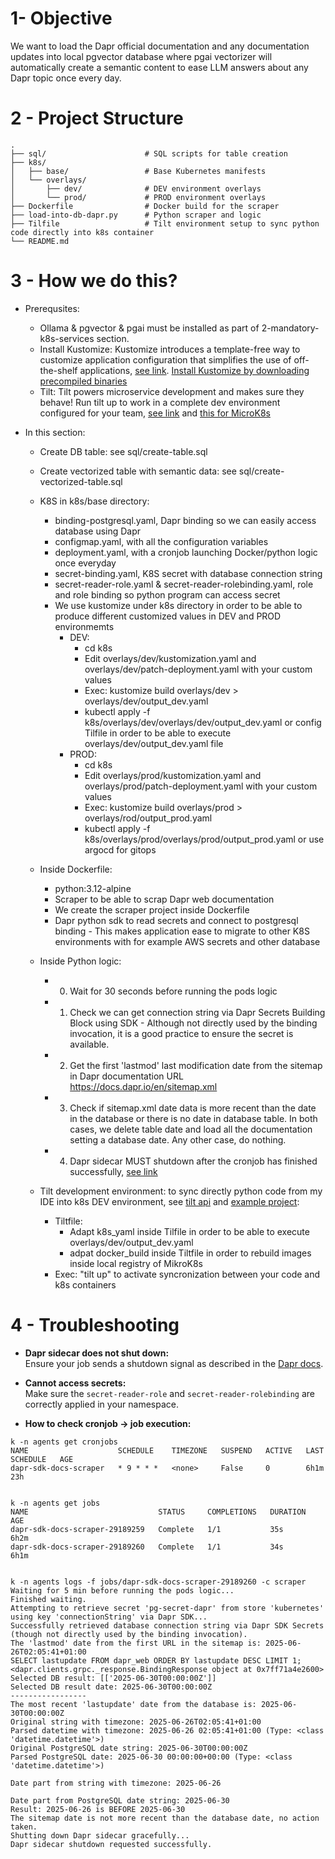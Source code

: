 # 1- Objective

We want to load the Dapr official documentation and any documentation updates into local pgvector database where pgai vectorizer will automatically create a semantic content to ease LLM answers about any Dapr topic once every day.


# 2 - Project Structure

```
.
├── sql/                      # SQL scripts for table creation
├── k8s/
│   ├── base/                 # Base Kubernetes manifests
│   └── overlays/
│       ├── dev/              # DEV environment overlays
│       └── prod/             # PROD environment overlays
├── Dockerfile                # Docker build for the scraper
├── load-into-db-dapr.py      # Python scraper and logic
├── Tilfile                   # Tilt environment setup to sync python code directly into k8s container
└── README.md
```

# 3 - How we do this?
- Prerequsites: 
  - Ollama & pgvector & pgai must be installed as part of 2-mandatory-k8s-services section.
  - Install Kustomize: Kustomize introduces a template-free way to customize application configuration that simplifies the use of off-the-shelf applications, [see link](https://kustomize.io/). [Install Kustomize by downloading precompiled binaries](https://kubectl.docs.kubernetes.io/installation/kustomize/binaries/)
  - Tilt: Tilt powers microservice development and makes sure they behave! Run tilt up to work in a complete dev environment configured for your team, [see link](https://docs.tilt.dev/install.html#linux) and [this for MicroK8s](https://docs.tilt.dev/choosing_clusters.html#microk8s)

- In this section:
  - Create DB table: see sql/create-table.sql
  - Create vectorized table with semantic data: see sql/create-vectorized-table.sql
  - K8S in k8s/base directory:
    - binding-postgresql.yaml,  Dapr binding so we can easily access database using Dapr
    - configmap.yaml, with all the configuration variables
    - deployment.yaml, with a cronjob launching Docker/python logic once everyday
    - secret-binding.yaml, K8S secret with database connection string
    - secret-reader-role.yaml & secret-reader-rolebinding.yaml, role and role binding so python program can access secret
    - We use kustomize under k8s directory in order to be able to produce different customized values in DEV and PROD environmemts
      - DEV:
        - cd k8s
        - Edit overlays/dev/kustomization.yaml and overlays/dev/patch-deployment.yaml with your custom values
        - Exec: kustomize build overlays/dev  > overlays/dev/output_dev.yaml
        - kubectl apply -f k8s/overlays/dev/overlays/dev/output_dev.yaml or config Tilfile in order to be able to execute overlays/dev/output_dev.yaml file
      - PROD:
        - cd k8s
        - Edit overlays/prod/kustomization.yaml and overlays/prod/patch-deployment.yaml with your custom values
        - Exec: kustomize build overlays/prod  > overlays/rod/output_prod.yaml
        - kubectl apply -f k8s/overlays/prod/overlays/prod/output_prod.yaml or use argocd for gitops

  - Inside Dockerfile:
    - python:3.12-alpine
    - Scraper to be able to scrap Dapr web documentation
    - We create the scraper project inside Dockerfile
    - Dapr python sdk to read secrets and connect to postgresql binding - This makes application ease to migrate to other K8S environments with for example AWS secrets and other database

  - Inside Python logic:
    - 0) Wait for 30 seconds before running the pods logic
    - 1) Check we can get connection string via Dapr Secrets Building Block using SDK - Although not directly used by the binding invocation, it is a good practice to ensure the secret is available.
    - 2) Get the first 'lastmod' last modification date from the sitemap in Dapr documentation URL https://docs.dapr.io/en/sitemap.xml
    - 3) Check if sitemap.xml date data is more recent than the date in the database or there is no date in database table. In both cases, we delete table date and load all the documentation setting a database date. Any other case, do nothing.
    - 4) Dapr sidecar MUST shutdown after the cronjob has finished successfully, [see link](https://docs.dapr.io/operations/hosting/kubernetes/kubernetes-job/)
    
  - Tilt development environment: to sync directly python code from my IDE into k8s DEV environment, see [tilt api](https://docs.tilt.dev/api.html) and [example project](https://github.com/tilt-dev/pixeltilt):
    - Tiltfile:  
      - Adapt k8s_yaml inside Tilfile in order to be able to execute overlays/dev/output_dev.yaml 
      - adpat docker_build inside Tiltfile in order to rebuild images inside local registry of MikroK8s
    - Exec: "tilt up" to activate syncronization between your code and k8s containers

# 4 - Troubleshooting

- **Dapr sidecar does not shut down:**  
  Ensure your job sends a shutdown signal as described in the [Dapr docs](https://docs.dapr.io/operations/hosting/kubernetes/kubernetes-job/).

- **Cannot access secrets:**  
  Make sure the `secret-reader-role` and `secret-reader-rolebinding` are correctly applied in your namespace.

- **How to check cronjob -> job execution:**
```
k -n agents get cronjobs
NAME                    SCHEDULE    TIMEZONE   SUSPEND   ACTIVE   LAST SCHEDULE   AGE
dapr-sdk-docs-scraper   * 9 * * *   <none>     False     0        6h1m            23h


k -n agents get jobs
NAME                             STATUS     COMPLETIONS   DURATION   AGE
dapr-sdk-docs-scraper-29189259   Complete   1/1           35s        6h2m
dapr-sdk-docs-scraper-29189260   Complete   1/1           34s        6h1m


k -n agents logs -f jobs/dapr-sdk-docs-scraper-29189260 -c scraper
Waiting for 5 min before running the pods logic...
Finished waiting.
Attempting to retrieve secret 'pg-secret-dapr' from store 'kubernetes' using key 'connectionString' via Dapr SDK...
Successfully retrieved database connection string via Dapr SDK Secrets (though not directly used by the binding invocation).
The 'lastmod' date from the first URL in the sitemap is: 2025-06-26T02:05:41+01:00
SELECT lastupdate FROM dapr_web ORDER BY lastupdate DESC LIMIT 1;
<dapr.clients.grpc._response.BindingResponse object at 0x7ff71a4e2600>
Selected DB result: [['2025-06-30T00:00:00Z']]
Selected DB result date: 2025-06-30T00:00:00Z
-----------------
The most recent 'lastupdate' date from the database is: 2025-06-30T00:00:00Z
Original string with timezone: 2025-06-26T02:05:41+01:00
Parsed datetime with timezone: 2025-06-26 02:05:41+01:00 (Type: <class 'datetime.datetime'>)
Original PostgreSQL date string: 2025-06-30T00:00:00Z
Parsed PostgreSQL date: 2025-06-30 00:00:00+00:00 (Type: <class 'datetime.datetime'>)

Date part from string with timezone: 2025-06-26

Date part from PostgreSQL date string: 2025-06-30
Result: 2025-06-26 is BEFORE 2025-06-30
The sitemap date is not more recent than the database date, no action taken.
Shutting down Dapr sidecar gracefully...
Dapr sidecar shutdown requested successfully.
```
